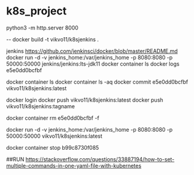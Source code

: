 # k8s_project

python3 -m http.server 8000

--
docker build -t vikvo11/k8sjenkins .

jenkins
https://github.com/jenkinsci/docker/blob/master/README.md
docker run -d -v jenkins_home:/var/jenkins_home -p 8080:8080 -p 50000:50000 jenkins/jenkins:lts-jdk11
docker container ls
docker logs e5e0dd0bcfbf

docker container ls
docker container ls -aq
docker commit e5e0dd0bcfbf vikvo11/k8sjenkins:latest

docker login
docker push vikvo11/k8sjenkins:latest
docker push vikvo11/k8sjenkins:tagname

docker container rm e5e0dd0bcfbf -f

docker run -d -v jenkins_home:/var/jenkins_home -p 8080:8080 -p 50000:50000 vikvo11/k8sjenkins:latest

docker container stop b99c8730f085

##RUN 
https://stackoverflow.com/questions/33887194/how-to-set-multiple-commands-in-one-yaml-file-with-kubernetes
